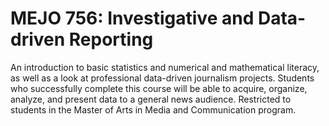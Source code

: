 # MEJO 756: Investigative and Data-driven Reporting

An introduction to basic statistics and numerical and mathematical literacy, as well as a look at professional data-driven journalism projects. Students who successfully complete this course will be able to acquire, organize, analyze, and present data to a general news audience. Restricted to students in the Master of Arts in Media and Communication program.